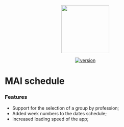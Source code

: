 <p align="center">
  <img src="https://sun9-63.userapi.com/c855332/v855332619/13ce50/EbRagDHif5U.jpg" width="150">
</p>
<p align="center">
  <a href="https://github.com/DieTime/MAI"><img src="https://img.shields.io/badge/version-1.1.0-yellow.svg" alt="version"></a>
</p>

# MAI schedule

### Features
- Support for the selection of a group by profession;
- Added week numbers to the dates schedule;
- Increased loading speed of the app;
